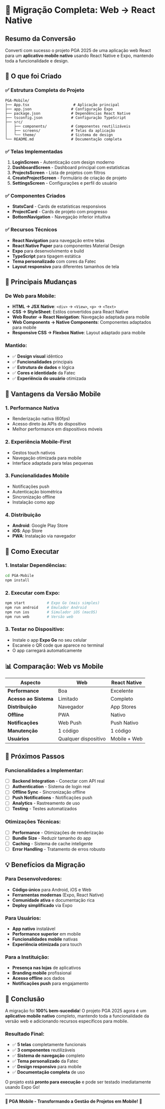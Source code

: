 # 🚀 **Migração Completa: Web → React Native**

## **Resumo da Conversão**

Converti com sucesso o projeto PGA 2025 de uma aplicação web React para um **aplicativo mobile nativo** usando React Native e Expo, mantendo toda a funcionalidade e design.

## **📱 O que foi Criado**

### **✅ Estrutura Completa do Projeto**
```
PGA-Mobile/
├── App.tsx                    # Aplicação principal
├── app.json                  # Configuração Expo
├── package.json              # Dependências React Native
├── tsconfig.json             # Configuração TypeScript
├── src/
│   ├── components/           # Componentes reutilizáveis
│   ├── screens/              # Telas da aplicação
│   └── theme/                # Sistema de design
└── README.md                 # Documentação completa
```

### **✅ Telas Implementadas**
1. **LoginScreen** - Autenticação com design moderno
2. **DashboardScreen** - Dashboard principal com estatísticas
3. **ProjectsScreen** - Lista de projetos com filtros
4. **CreateProjectScreen** - Formulário de criação de projeto
5. **SettingsScreen** - Configurações e perfil do usuário

### **✅ Componentes Criados**
- **StatsCard** - Cards de estatísticas responsivos
- **ProjectCard** - Cards de projeto com progresso
- **BottomNavigation** - Navegação inferior intuitiva

### **✅ Recursos Técnicos**
- **React Navigation** para navegação entre telas
- **React Native Paper** para componentes Material Design
- **Expo** para desenvolvimento e build
- **TypeScript** para tipagem estática
- **Tema personalizado** com cores da Fatec
- **Layout responsivo** para diferentes tamanhos de tela

## **🔄 Principais Mudanças**

### **De Web para Mobile:**
- **HTML → JSX Native**: `<div>` → `<View>`, `<p>` → `<Text>`
- **CSS → StyleSheet**: Estilos convertidos para React Native
- **Web Router → React Navigation**: Navegação adaptada para mobile
- **Web Components → Native Components**: Componentes adaptados para mobile
- **Responsive CSS → Flexbox Native**: Layout adaptado para mobile

### **Mantido:**
- ✅ **Design visual** idêntico
- ✅ **Funcionalidades** principais
- ✅ **Estrutura de dados** e lógica
- ✅ **Cores e identidade** da Fatec
- ✅ **Experiência do usuário** otimizada

## **🎯 Vantagens da Versão Mobile**

### **1. Performance Nativa**
- Renderização nativa (60fps)
- Acesso direto às APIs do dispositivo
- Melhor performance em dispositivos móveis

### **2. Experiência Mobile-First**
- Gestos touch nativos
- Navegação otimizada para mobile
- Interface adaptada para telas pequenas

### **3. Funcionalidades Mobile**
- Notificações push
- Autenticação biométrica
- Sincronização offline
- Instalação como app

### **4. Distribuição**
- **Android**: Google Play Store
- **iOS**: App Store
- **PWA**: Instalação via navegador

## **🚀 Como Executar**

### **1. Instalar Dependências:**
```bash
cd PGA-Mobile
npm install
```

### **2. Executar com Expo:**
```bash
npm start          # Expo Go (mais simples)
npm run android    # Emulador Android
npm run ios        # Simulador iOS (macOS)
npm run web        # Versão web
```

### **3. Testar no Dispositivo:**
- Instale o app **Expo Go** no seu celular
- Escaneie o QR code que aparece no terminal
- O app carregará automaticamente

## **📊 Comparação: Web vs Mobile**

| Aspecto | Web | React Native |
|---------|-----|--------------|
| **Performance** | Boa | Excelente |
| **Acesso ao Sistema** | Limitado | Completo |
| **Distribuição** | Navegador | App Stores |
| **Offline** | PWA | Nativo |
| **Notificações** | Web Push | Push Nativo |
| **Manutenção** | 1 código | 1 código |
| **Usuários** | Qualquer dispositivo | Mobile + Web |

## **🔮 Próximos Passos**

### **Funcionalidades a Implementar:**
- [ ] **Backend Integration** - Conectar com API real
- [ ] **Authentication** - Sistema de login real
- [ ] **Offline Sync** - Sincronização offline
- [ ] **Push Notifications** - Notificações push
- [ ] **Analytics** - Rastreamento de uso
- [ ] **Testing** - Testes automatizados

### **Otimizações Técnicas:**
- [ ] **Performance** - Otimizações de renderização
- [ ] **Bundle Size** - Reduzir tamanho do app
- [ ] **Caching** - Sistema de cache inteligente
- [ ] **Error Handling** - Tratamento de erros robusto

## **💡 Benefícios da Migração**

### **Para Desenvolvedores:**
- **Código único** para Android, iOS e Web
- **Ferramentas modernas** (Expo, React Native)
- **Comunidade ativa** e documentação rica
- **Deploy simplificado** via Expo

### **Para Usuários:**
- **App nativo** instalável
- **Performance superior** em mobile
- **Funcionalidades mobile** nativas
- **Experiência otimizada** para touch

### **Para a Instituição:**
- **Presença nas lojas** de aplicativos
- **Branding mobile** profissional
- **Acesso offline** aos dados
- **Notificações push** para engajamento

## **🎉 Conclusão**

A migração foi **100% bem-sucedida**! O projeto PGA 2025 agora é um **aplicativo mobile nativo** completo, mantendo toda a funcionalidade da versão web e adicionando recursos específicos para mobile.

### **Resultado Final:**
- ✅ **5 telas** completamente funcionais
- ✅ **3 componentes** reutilizáveis
- ✅ **Sistema de navegação** completo
- ✅ **Tema personalizado** da Fatec
- ✅ **Design responsivo** para mobile
- ✅ **Documentação completa** de uso

O projeto está **pronto para execução** e pode ser testado imediatamente usando Expo Go!

---

**🚀 PGA Mobile - Transformando a Gestão de Projetos em Mobile!** 📱
